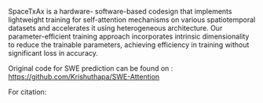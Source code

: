 <!-- ## SpaceTxAx: Hybrid Acceleration of Lower-Parameter Spatio-Temporal Attention Models

Saiman Dahal, Krishu Kumar Thapa, Pratyush Dhingra , Partha Pande, Ananth Kalyanaraman
#
Washignton State University, Pullman -->

SpaceTxAx is a hardware- software-based codesign that implements lightweight training for self-attention mechanisms on various spatiotemporal datasets and
accelerates it using heterogeneous architecture. Our parameter-efficient training approach incorporates intrinsic dimensionality
to reduce the trainable parameters, achieving efficiency in training without significant loss in accuracy. 


Original code for SWE prediction can be found on : https://github.com/Krishuthapa/SWE-Attention

For citation:
